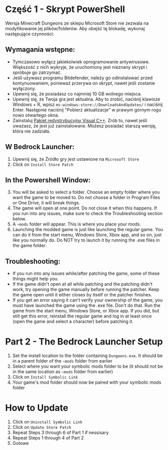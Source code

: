 ﻿# Część 1 - Skrypt PowerShell
Wersja Minecraft Dungeons ze sklepu Microsoft Store nie zezwala na modyfikowanie jej plików/folderów. Aby obejść tę blokadę, wykonaj następujące czynności:

## Wymagania wstępne:
- Tymczasowo wyłącz jakiekolwiek oprogramowanie antywirusowe. Większość z nich wykryje, że uruchomiony jest nieznany skrypt i spróbuje go zatrzymać.
- Jeśli używasz programu Bitdefender, należy go odinstalować przed kontynuowaniem, ponieważ przerywa on skrypt, nawet jeśli zostanie wyłączony.
- Upewnij się, że posiadasz co najmniej 10 GB wolnego miejsca.
- Upewnij się, że Twoja gra jest aktualna. Aby to zrobić, naciśnij klawisze Windows + R, wpisz `ms-windows-store://DownloadsAndUpdates/` i naciśnij Enter. Następnie naciśnij "Pobierz aktualizacje" w prawym górnym rogu nowo otwartego okna.
- Zainstaluj [Pakiet redystrybucyjny Visual C++](https://aka.ms/vs/16/release/vc_redist.x64.exe). Zrób to, nawet jeśli uważasz, że jest już zainstalowane. Możesz posiadać starszą wersję, która nie zadziała.

## W Bedrock Launcher:
1. Upewnij się, że Źródło gry jest ustawione na `Microsoft Store`
3. Click on `Install Store Patch`

## In the Powershell Window:

3. You will be asked to select a folder. Choose an empty folder where you want the game to be moved to. Do not choose a folder in Program Files or One Drive, it will break things.
4. The game will open at one point. Do not close it when this happens. If you run into any issues, make sure to check the Troubleshooting section below.
5. A `~mods` folder will appear. This is where you place your mods.
7. Launching the modded game is just like launching the regular game. You can do it from the start menu, Windows Store, Xbox app, and so on, just like you normally do. Do NOT try to launch it by running the .exe files in the game folder.

## Troubleshooting:
- If you run into any issues while/after patching the game, some of these things might help you.
- If the game didn't open at all while patching and the patching didn't work, try opening the game manually before running the patcher. Keep the game open until it either closes by itself or the patcher finishes.
- If you get an error saying it can't verify your ownership of the game, you must have launched the game using the .exe file. Don't do that. Run the game from the start menu, Windows Store, or Xbox app. If you did, but still get this error, reinstall the regular game and log in at least once (open the game and select a character) before patching it.

# Part 2 - The Bedrock Launcher Setup
1. Set the install location to the folder containing `Dungeons.exe`. It should be in a parent folder of the `~mods` folder from earlier
2. Select where you want your symbolic mods folder to be (it should not be in the same location as `~mods` folder from earlier)
3. Click on `Install Symbolic Link`
4. Your game's mod folder should now be paired with your symbolic mods folder

# How to Update
1. Click on `Uninstall Symbolic Link`
2. Click on `Update Store Patch`
3. Repeat Steps 3 through 6 of Part 1 if nessisary
4. Repeat Steps 1 through 4 of Part 2
5. Gotowe



